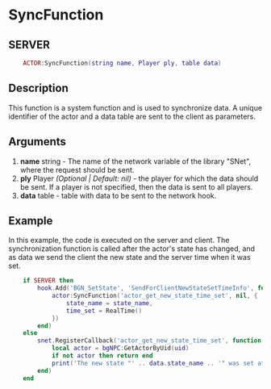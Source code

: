 # SyncFunction

## SERVER
```lua
	ACTOR:SyncFunction(string name, Player ply, table data)
```

## Description
This function is a system function and is used to synchronize data. A unique identifier of the actor and a data table are sent to the client as parameters.

## Arguments
1. **name** string - The name of the network variable of the library "SNet", where the request should be sent.
2. **ply** Player *(Optional | Default: nil)* - the player for which the data should be sent. If a player is not specified, then the data is sent to all players.
3. **data** table - table with data to be sent to the network hook.

## Example
In this example, the code is executed on the server and client. The synchronization function is called after the actor's state has changed, and as data we send the client the new state and the server time when it was set.

```lua
	if SERVER then
		hook.Add('BGN_SetState', 'SendForClientNewStateSetTimeInfo', function(actor, state_name)
			actor:SyncFunction('actor_get_new_state_time_set', nil, {
				state_name = state_name,
				time_set = RealTime()
			})
		end)
	else
		snet.RegisterCallback('actor_get_new_state_time_set', function(ply, uid, data)
			local actor = bgNPC:GetActorByUid(uid)
			if not actor then return end
			print('The new state "' .. data.state_name .. '" was set at "' .. data.time_set .. '" time')
		end)
	end
```